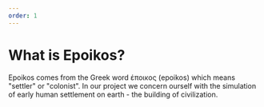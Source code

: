 ```yaml
---
order: 1
---
```


# What is Epoikos?

Epoikos comes from the Greek word έποικος (epoikos) which means "settler" or "colonist". In our project we concern ourself with the simulation of early human settlement on earth - the building of civilization.
